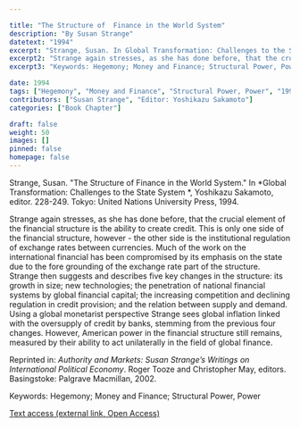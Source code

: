 ```yaml
---

title: "The Structure of  Finance in the World System"
description: "By Susan Strange"
datetext: "1994"
excerpt: "Strange, Susan. In Global Transformation: Challenges to the State System. Yoshikazu Sakamoto, editor. 228-249. Tokyo: United Nations University Press, 1994."
excerpt2: "Strange again stresses, as she has done before, that the crucial element of the financial structure is the ability to create credit. This is only one side of the financial structure, however - the other side is the institutional regulation of exchange rates between currencies. Much of the work on the international financial has been compromised by its emphasis on the state due to the fore grounding of the exchange rate part of the structure. Strange then suggests and describes five key changes in the structure: its growth in size; new technologies; the penetration of national financial systems by global financial capital; the increasing competition and declining regulation in credit provision; and the relation between supply and demand. Using a global monetarist perspective Strange sees global inflation linked with the oversupply of credit by banks, stemming from the previous four changes. However, American power in the financial structure still remains, measured by their ability to act unilaterally in the field of global finance. Reprinted in: Authority and Markets: Susan Strange’s Writings on International Political Economy. Roger Tooze and Christopher May, editors. Basingstoke: Palgrave Macmillan, 2002."
excerpt3: "Keywords: Hegemony; Money and Finance; Structural Power, Power"

date: 1994
tags: ["Hegemony", "Money and Finance", "Structural Power, Power", "1990's"]
contributors: ["Susan Strange", "Editor: Yoshikazu Sakamoto"]
categories: ["Book Chapter"]

draft: false
weight: 50
images: []
pinned: false
homepage: false
---
```


Strange, Susan. "The Structure of  Finance in the World System." In *Global Transformation: Challenges to the State System *, Yoshikazu Sakamoto, editor. 228-249. Tokyo: United Nations University Press, 1994.

Strange again stresses, as she has done before, that the crucial element of the financial structure is the ability to create credit. This is only one side of the financial structure, however - the other side is the institutional regulation of exchange rates between currencies. Much of the work on the international financial has been compromised by its emphasis on the state due to the fore grounding of the exchange rate part of the structure. Strange then suggests and describes five key changes in the structure: its growth in size; new technologies; the penetration of national financial systems by global financial capital; the increasing competition and declining regulation in credit provision; and the relation between supply and demand. Using a global monetarist perspective Strange sees global inflation linked with the oversupply of credit by banks, stemming from the previous four changes. However, American power in the financial structure still remains, measured by their ability to act unilaterally in the field of global finance.

Reprinted in: *Authority and Markets: Susan Strange’s Writings on International Political Economy*. Roger Tooze and Christopher May, editors. Basingstoke: Palgrave Macmillan, 2002.

Keywords: Hegemony; Money and Finance; Structural Power, Power

[Text access (external link, Open Access)](https://www.worldcat.org/title/44962908)
